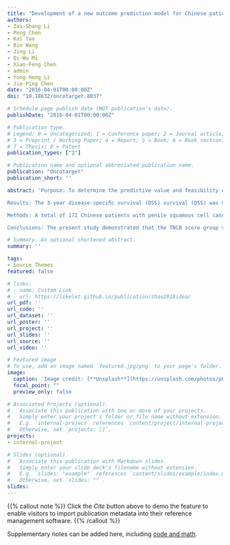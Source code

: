 ```yaml
---
title: "Development of a new outcome prediction model for Chinese patients with penile squamous cell carcinoma based on preoperative serum C-reactive protein, body mass index, and standard pathological risk factors: the TNCB score group system"
authors:
- Zai-Shang Li
- Peng Chen
- Kai Yao
- Bin Wang
- Jing Li
- Qi-Wu Mi
- Xiao-Feng Chen
- admin
- Yong-Hong Li
- Jie-Ping Chen
date: "2016-04-01T00:00:00Z"
doi: "10.18632/oncotarget.8037"

# Schedule page publish date (NOT publication's date).
publishDate: "2016-04-01T00:00:00Z"

# Publication type.
# Legend: 0 = Uncategorized; 1 = Conference paper; 2 = Journal article;
# 3 = Preprint / Working Paper; 4 = Report; 5 = Book; 6 = Book section;
# 7 = Thesis; 8 = Patent
publication_types: ["2"]

# Publication name and optional abbreviated publication name.
publication: "Oncotarget"
publication_short: ''

abstract: 'Purpose: To determine the predictive value and feasibility of the new outcome prediction model for Chinese patients with penile squamous cell carcinoma.

Results: The 3-year disease-speciﬁc survival (DSS) survival (DSS) was 92.3% in patients with < 8.70 mg/L CRP and 54.9% in those with elevated CRP (P < 0.001). The 3-year DSS was 86.5% in patients with a BMI < 22.6 Kg/m2 and 69.9% in those with a higher BMI (P = 0.025). In a multivariate analysis, pathological T stage (P < 0.001), pathological N stage (P = 0.002), BMI (P = 0.002), and CRP (P = 0.004) were independent predictors of DSS. A new scoring model was developed, consisting of BMI, CRP, and tumor T and N classiﬁcation. In our study, we found that the addition of the above-mentioned parameters significantly increased the predictive accuracy of the system of the American Joint Committee on Cancer (AJCC) anatomic stage group. The accuracy of the new prediction category was verified.

Methods: A total of 172 Chinese patients with penile squamous cell cancer were analyzed retrospectively between November 2005 and November 2014. Statistical data analysis was conducted using the nonparametric method. Survival analysis was performed with the log-rank test and the Cox proportional hazard model. Based on regression estimates of signiﬁcant parameters in multivariate analysis, a new BMI-, CRP- and pathologic factors-based scoring model was developed to predict disease--speciﬁc outcomes. The predictive accuracy of the model was evaluated using the internal and external validation.

Conclusions: The present study demonstrated that the TNCB score group system maybe a precise and easy to use tool for predicting outcomes in Chinese penile squamous cell carcinoma patients.'

# Summary. An optional shortened abstract.
summary: ''

tags:
- Source Themes
featured: false

# links:
# - name: Custom Link
#   url: https://likelet.github.io/publication/zhao2018idea/
url_pdf: ''
url_code: ''
url_dataset: ''
url_poster: ''
url_project: ''
url_slides: ''
url_source: ''
url_video: ''

# Featured image
# To use, add an image named `featured.jpg/png` to your page's folder. 
image:
  caption: 'Image credit: [**Unsplash**](https://unsplash.com/photos/pLCdAaMFLTE)'
  focal_point: ""
  preview_only: false

# Associated Projects (optional).
#   Associate this publication with one or more of your projects.
#   Simply enter your project's folder or file name without extension.
#   E.g. `internal-project` references `content/project/internal-project/index.md`.
#   Otherwise, set `projects: []`.
projects:
- internal-project

# Slides (optional).
#   Associate this publication with Markdown slides.
#   Simply enter your slide deck's filename without extension.
#   E.g. `slides: "example"` references `content/slides/example/index.md`.
#   Otherwise, set `slides: ""`.
slides:
---
```


{{% callout note %}}
Click the *Cite* button above to demo the feature to enable visitors to import publication metadata into their reference management software.
{{% /callout %}}

Supplementary notes can be added here, including [code and math](https://sourcethemes.com/academic/docs/writing-markdown-latex/).
